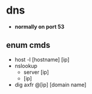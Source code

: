 
# dns
- **normally on port 53**

## enum cmds
- host -l [hostname] [ip]
- nslookup
  - server [ip]
  - [ip]
- dig axfr @[ip] [domain name]






